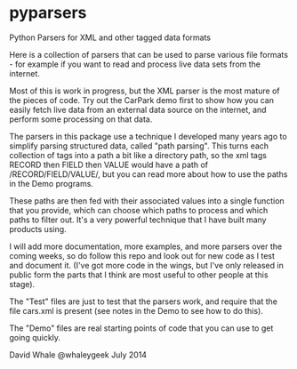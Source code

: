 pyparsers
=========

Python Parsers for XML and other tagged data formats


Here is a collection of parsers that can be used to parse various
file formats - for example if you want to read and process live
data sets from the internet.


Most of this is work in progress, but the XML parser is the most
mature of the pieces of code. Try out the CarPark demo first
to show how you can easily fetch live data from an external
data source on the internet, and perform some processing on that
data.


The parsers in this package use a technique I developed many years
ago to simplify parsing structured data, called "path parsing".
This turns each collection of tags into a path a bit like a
directory path, so the xml tags RECORD then FIELD then VALUE
would have a path of /RECORD/FIELD/VALUE/, but you can read more
about how to use the paths in the Demo programs.


These paths are then fed with their associated values into a single
function that you provide, which can choose which paths to process
and which paths to filter out. It's a very powerful technique that
I have built many products using.


I will add more documentation, more examples, and more parsers
over the coming weeks, so do follow this repo and look out for
new code as I test and document it. (I've got more code in the
wings, but I've only released in public form the parts that I think
are most useful to other people at this stage).


The "Test" files are just to test that the parsers work, and require
that the file cars.xml is present (see notes in the Demo to see how
to do this).


The "Demo" files are real starting points of code that you can use
to get going quickly.


David Whale
@whaleygeek
July 2014

